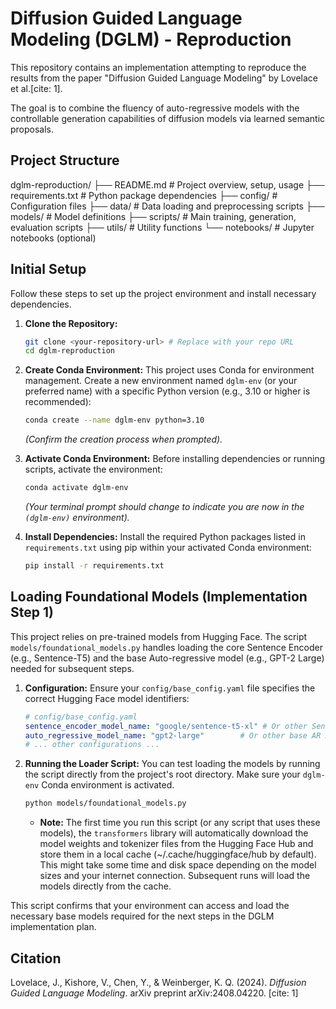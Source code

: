 # Diffusion Guided Language Modeling (DGLM) - Reproduction

This repository contains an implementation attempting to reproduce the results from the paper "Diffusion Guided Language Modeling" by Lovelace et al.[cite: 1].

The goal is to combine the fluency of auto-regressive models with the controllable generation capabilities of diffusion models via learned semantic proposals.

## Project Structure

dglm-reproduction/
├── README.md                 # Project overview, setup, usage
├── requirements.txt          # Python package dependencies
├── config/                   # Configuration files
├── data/                     # Data loading and preprocessing scripts
├── models/                   # Model definitions
├── scripts/                  # Main training, generation, evaluation scripts
├── utils/                    # Utility functions
└── notebooks/                # Jupyter notebooks (optional)

## Initial Setup

Follow these steps to set up the project environment and install necessary dependencies.

1.  **Clone the Repository:**
    ```bash
    git clone <your-repository-url> # Replace with your repo URL
    cd dglm-reproduction
    ```

2.  **Create Conda Environment:**
    This project uses Conda for environment management. Create a new environment named `dglm-env` (or your preferred name) with a specific Python version (e.g., 3.10 or higher is recommended):
    ```bash
    conda create --name dglm-env python=3.10
    ```
    *(Confirm the creation process when prompted).*

3.  **Activate Conda Environment:**
    Before installing dependencies or running scripts, activate the environment:
    ```bash
    conda activate dglm-env
    ```
    *(Your terminal prompt should change to indicate you are now in the `(dglm-env)` environment).*

4.  **Install Dependencies:**
    Install the required Python packages listed in `requirements.txt` using pip within your activated Conda environment:
    ```bash
    pip install -r requirements.txt
    ```

## Loading Foundational Models (Implementation Step 1)

This project relies on pre-trained models from Hugging Face. The script `models/foundational_models.py` handles loading the core Sentence Encoder (e.g., Sentence-T5) and the base Auto-regressive model (e.g., GPT-2 Large) needed for subsequent steps.

1.  **Configuration:**
    Ensure your `config/base_config.yaml` file specifies the correct Hugging Face model identifiers:
    ```yaml
    # config/base_config.yaml
    sentence_encoder_model_name: "google/sentence-t5-xl" # Or other Sentence-T5 variant if needed
    auto_regressive_model_name: "gpt2-large"        # Or other base AR model if needed
    # ... other configurations ...
    ```

2.  **Running the Loader Script:**
    You can test loading the models by running the script directly from the project's root directory. Make sure your `dglm-env` Conda environment is activated.
    ```bash
    python models/foundational_models.py
    ```

    * **Note:** The first time you run this script (or any script that uses these models), the `transformers` library will automatically download the model weights and tokenizer files from the Hugging Face Hub and store them in a local cache (~/.cache/huggingface/hub by default). This might take some time and disk space depending on the model sizes and your internet connection. Subsequent runs will load the models directly from the cache.

This script confirms that your environment can access and load the necessary base models required for the next steps in the DGLM implementation plan.

## Citation

Lovelace, J., Kishore, V., Chen, Y., & Weinberger, K. Q. (2024). *Diffusion Guided Language Modeling*. arXiv preprint arXiv:2408.04220. [cite: 1]
